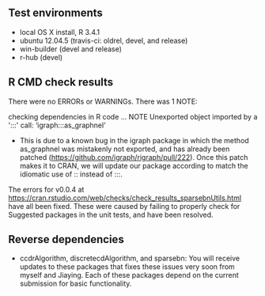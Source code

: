 ## Test environments
* local OS X install, R 3.4.1
* ubuntu 12.04.5 (travis-ci: oldrel, devel, and release)
* win-builder (devel and release)
* r-hub (devel)

## R CMD check results
There were no ERRORs or WARNINGs. There was 1 NOTE:

checking dependencies in R code ... NOTE
Unexported object imported by a ':::' call: ‘igraph:::as_graphnel’

- This is due to a known bug in the igraph package in which the method
as_graphnel was mistakenly not exported, and has already been
patched (https://github.com/igraph/rigraph/pull/222). Once this patch
makes it to CRAN, we will update our package according to match the 
idiomatic use of :: instead of :::.

The errors for v0.0.4 at https://cran.rstudio.com/web/checks/check_results_sparsebnUtils.html have all been fixed. These were caused by failing to properly check for Suggested packages in the unit tests, and have been resolved. 

## Reverse dependencies

* ccdrAlgorithm, discretecdAlgorithm, and sparsebn: You will receive updates to these packages that fixes these issues very soon from myself and Jiaying. Each of these packages depend on the current submission for basic functionality.

